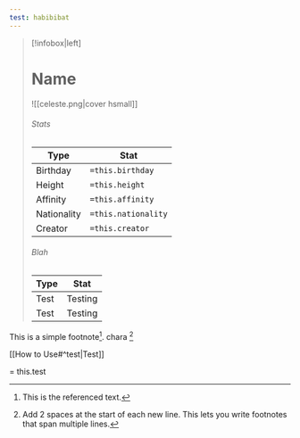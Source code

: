 ```yaml
---
test: habibibat
---
```

> [!infobox|left]
> # Name
> ![[celeste.png|cover hsmall]]
> ###### Stats
> | Type | Stat |
> | ---- | ---- |
> | Birthday | `=this.birthday` 
> | Height | `=this.height` |
> | Affinity | `=this.affinity` |
> | Nationality | `=this.nationality` |
> | Creator | `=this.creator` |
> 
> ###### Blah
> | Type | Stat |
> | ---- | ---- |
> | Test | Testing |
> | Test | Testing |


This is a simple footnote[^1].
chara [^eee]

[^1]: This is the referenced text.
[^eee]: Add 2 spaces at the start of each new line.
  This lets you write footnotes that span multiple lines.

[[How to Use#^test|Test]]

= this.test